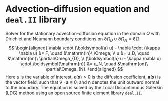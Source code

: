 # Advection–diffusion equation and $\texttt{deal.II}$ library

Solver for the stationary advection–diffusion equation in the domain $\Omega$ with Dirichlet and Neumann boundary conditions on $\partial\Omega_{D} \cup \partial\Omega_{N} = \partial\Omega$
$$
\begin{aligned}
 \nabla \cdot (\boldsymbol{a} u) - \nabla \cdot (\kappa \nabla u) &= F, \quad &\mathrm{in}\ \Omega, \\
 u &= u_D, \quad &\mathrm{on}\ \partial\Omega_{D}, \\
 (\boldsymbol{a} u - \kappa \nabla u) \cdot \boldsymbol{\mathrm{n}} &= u_N, \quad &\mathrm{on}\ \partial\Omega_{N}.
 \end{aligned}
$$
Here $u$ is the variable of interest, $\kappa(\boldsymbol{x}) > 0$ is the diffusion coefficient, $\boldsymbol{a}(\boldsymbol{x})$ is the vector field, such that $\nabla \cdot  \boldsymbol{a} \equiv 0$, and $\boldsymbol{\mathrm{n}}$ denotes the unit outward normal to the boundary. The equation is solved by the Local Discontinuous Galerkin (LDG) method using an open source finite element library [$\texttt{deal.II}$](https://www.dealii.org).